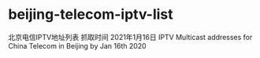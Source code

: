 # beijing-telecom-iptv-list
北京电信IPTV地址列表
抓取时间 2021年1月16日
IPTV Multicast addresses for China Telecom in Beijing by Jan 16th 2020
